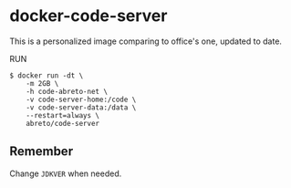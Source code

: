 # docker-code-server

This is a personalized image comparing to office's one, updated to date.

RUN
```
$ docker run -dt \
    -m 2GB \
    -h code-abreto-net \
    -v code-server-home:/code \
    -v code-server-data:/data \
    --restart=always \
    abreto/code-server
```

## Remember
Change `JDKVER` when needed.
